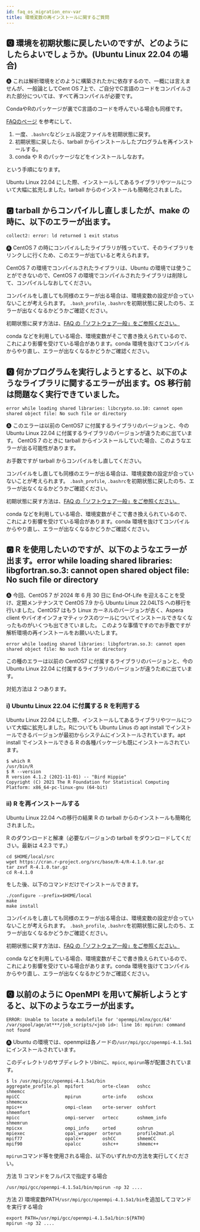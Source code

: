 ```yaml
---
id: faq_os_migration_env-var
title: 環境変数の再インストールに関するご質問
---
```



## &#x1F180; 環境を初期状態に戻したいのですが、どのようにしたらよいでしょうか。(Ubuntu Linux 22.04 の場合)

&#x1F150; これは解析環境をどのように構築されたかに依存するので、一概には言えませんが、一般論としてCent OS 7上で、ご自分でC言語のコードをコンパイルされた部分については、すべて再コンパイルが必要です。

CondaやRのパッケージが裏でC言語のコードを呼んでいる場合も同様です。

[<u>FAQのページ</u>](/faq/faq_software/#ubuntu-initialization)
を参考にして、
1. 一度、`.bashrc`などシェル設定ファイルを初期状態に戻す。
2. 初期状態に戻したら、tarball からインストールしたプログラムを再インストールする。
3. conda や R のパッケージなどをインストールしなおす。

という手順になります。

Ubuntu Linux 22.04 にした際、インストールしてあるライブラリやツールについて大幅に拡充しました。tarball からのインストールも簡略化されました。



## &#x1F180; tarball からコンパイルし直しましたが、make の時に、以下のエラーが出ます。
```
collect2: error: ld returned 1 exit status
```


&#x1F150; CentOS 7 の時にコンパイルしたライブラリが残っていて、そのライブラリをリンクしに行くため、このエラーが出ていると考えられます。

CentOS 7 の環境でコンパイルされたライブラリは、Ubuntu の環境では使うことができないので、CentOS 7 の環境でコンパイルされたライブラリは削除して、コンパイルしなおしてください。

コンパイルをし直しても同様のエラーが出る場合は、環境変数の設定が合っていないことが考えられます。 `.bash_profile`, `.bashrc`を初期状態に戻したのち、エラーが出なくなるかどうかご確認ください。

初期状態に戻す方法は、[<u>FAQ の「ソフトウェア一般」をご参照ください。</u>](/faq/faq_software#ubuntu-initialization)

conda などを利用している場合、環境変数がそこで書き換えられているので、これにより影響を受けている場合があります。conda 環境を抜けてコンパイルからやり直し、エラーが出なくなるかどうかご確認ください。


## &#x1F180; 何かプログラムを実行しようとすると、以下のようなライブラリに関するエラーが出ます。OS 移行前は問題なく実行できていました。
```
error while loading shared libraries: libcrypto.so.10: cannot open shared object file: No such file or directory
```

&#x1F150; このエラーは以前の CentOS7 に付属するライブラリのバージョンと、今の Ubuntu Linux 22.04 に付属するライブラリのバージョンが違うために出ています。
CentOS 7 のときに tarball からインストールしていた場合、このようなエラーが出る可能性があります。

お手数ですが tarball からコンパイルをし直してください。

コンパイルをし直しても同様のエラーが出る場合は、環境変数の設定が合っていないことが考えられます。 `.bash_profile`, `.bashrc`を初期状態に戻したのち、エラーが出なくなるかどうかご確認ください。

初期状態に戻す方法は、[<u>FAQ の「ソフトウェア一般」をご参照ください。</u>](/faq/faq_software#ubuntu-initialization)

conda などを利用している場合、環境変数がそこで書き換えられているので、これにより影響を受けている場合があります。conda 環境を抜けてコンパイルからやり直し、エラーが出なくなるかどうかご確認ください。


## &#x1F180; R を使用したいのですが、以下のようなエラーが出ます。error while loading shared libraries: libgfortran.so.3: cannot open shared object file: No such file or directory

&#x1F150; 今回、CentOS 7 が 2024 年 6 月 30 日に End-Of-Life を迎えることを受け、定期メンテナンスで CentOS
7.9 から Ubuntu Linux 22.04LTS
への移行を行いました。CentOS7 はもう Linux カーネルのバージョンが古く、Aspera
client やバイオインフォマティックスのツールについてインストールできなくなったものがいくつも出てきていました。
このような事情ですのでお手数ですが解析環境の再インストールをお願いいたします。

```
error while loading shared libraries: libgfortran.so.3: cannot open shared object file: No such file or directory
```

この種のエラーは以前の CentOS7 に付属するライブラリのバージョンと、今の Ubuntu Linux
22.04 に付属するライブラリのバージョンが違うために出ています。

対処方法は 2 つあります。

### i) Ubuntu Linux 22.04 に付属する R を利用する

Ubuntu Linux 22.04 にした際、インストールしてあるライブラリやツールについて大幅に拡充しました。Rについても Ubuntu
Linus の apt install でインストールできるバージョンが最初からシステムにインストールされています。apt
install でインストールできる R の各種パッケージも既にインストールされています。

```
$ which R
/usr/bin/R
$ R --version
R version 4.1.2 (2021-11-01) -- "Bird Hippie"
Copyright (C) 2021 The R Foundation for Statistical Computing
Platform: x86_64-pc-linux-gnu (64-bit)
```

### ii) R を再インストールする

Ubuntu Linux 22.04 への移行の結果 R の tarball からのインストールも簡略化されました。

R のダウンロードと解凍（必要なバージョンの tarball をダウンロードしてください。最新は 4.2.3 です。）

```
cd $HOME/local/src
wget https://cran.r-project.org/src/base/R-4/R-4.1.0.tar.gz
tar zxvf R-4.1.0.tar.gz
cd R-4.1.0
```

をした後、以下のコマンドだけでインストールできます。

```
./configure --prefix=$HOME/local
make
make install
```

コンパイルをし直しても同様のエラーが出る場合は、環境変数の設定が合っていないことが考えられます。 `.bash_profile`, `.bashrc`を初期状態に戻したのち、エラーが出なくなるかどうかご確認ください。

初期状態に戻す方法は、[<u>FAQ の「ソフトウェア一般」をご参照ください。</u>](/faq/faq_software#ubuntu-initialization)

conda などを利用している場合、環境変数がそこで書き換えられているので、これにより影響を受けている場合があります。conda 環境を抜けてコンパイルからやり直し、エラーが出なくなるかどうかご確認ください。


## &#x1F180; 以前のように OpenMPI を用いて解析しようとすると、以下のようなエラーが出ます。
```
ERROR: Unable to locate a modulefile for 'openmpi/mlnx/gcc/64'
/var/spool/age/at***/job_scripts/<job id>: line 16: mpirun: command not found
```

&#x1F150; Ubuntu の環境では、openmpiは各ノードの`/usr/mpi/gcc/openmpi-4.1.5a1`にインストールされています。

このディレクトリのサブディレクトリbinに、`mpicc`, `mpirun`等が配置されています。

```
$ ls /usr/mpi/gcc/openmpi-4.1.5a1/bin
aggregate_profile.pl  mpifort       orte-clean   oshcc           shmemcc
mpiCC                 mpirun        orte-info    oshcxx          shmemcxx
mpic++                ompi-clean    orte-server  oshfort         shmemfort
mpicc                 ompi-server   ortecc       oshmem_info     shmemrun
mpicxx                ompi_info     orted        oshrun
mpiexec               opal_wrapper  orterun      profile2mat.pl
mpif77                opalc++       oshCC        shmemCC
mpif90                opalcc        oshc++       shmemc++
```

`mpirun`コマンド等を使用される場合、以下のいずれかの方法を実行してください。


方法 1) コマンドをフルパスで指定する場合

```
/usr/mpi/gcc/openmpi-4.1.5a1/bin/mpirun -np 32 ....
```

方法 2) 環境変数PATH`/usr/mpi/gcc/openmpi-4.1.5a1/bin`を追加してコマンドを実行する場合
```
export PATH=/usr/mpi/gcc/openmpi-4.1.5a1/bin:${PATH}
mpirun -np 32 ....
```
